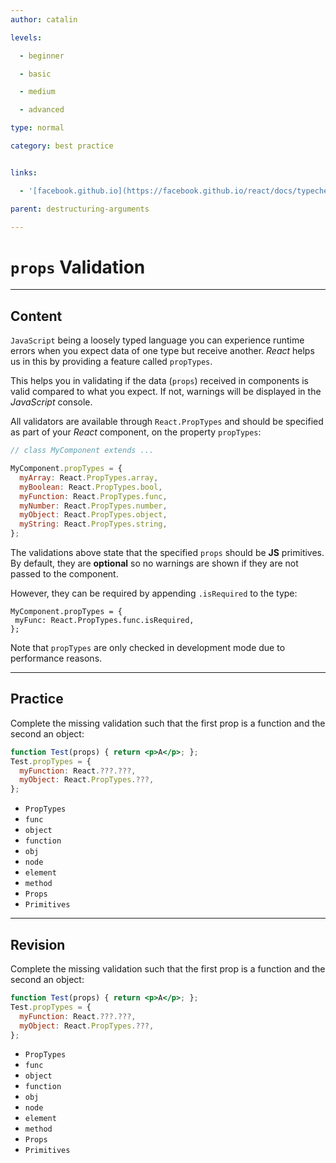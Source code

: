 ```yaml
---
author: catalin

levels:

  - beginner

  - basic

  - medium

  - advanced

type: normal

category: best practice


links:

  - '[facebook.github.io](https://facebook.github.io/react/docs/typechecking-with-proptypes.html#react.proptypes){website}'

parent: destructuring-arguments

---
```


# `props` Validation

---
## Content

`JavaScript` being a loosely typed language you can experience runtime errors when you expect data of one type but receive another. *React* helps us in this by providing a feature called `propTypes`.

This helps you in validating if the data (`props`) received in components is valid compared to what you expect. If not, warnings will be displayed in the *JavaScript* console.

All validators are available through `React.PropTypes` and should be specified as part of your *React* component, on the property `propTypes`:
```jsx
// class MyComponent extends ...

MyComponent.propTypes = {
  myArray: React.PropTypes.array,
  myBoolean: React.PropTypes.bool,
  myFunction: React.PropTypes.func,
  myNumber: React.PropTypes.number,
  myObject: React.PropTypes.object,
  myString: React.PropTypes.string,
};
```

The validations above state that the specified `props` should be **JS** primitives. By default, they are **optional** so no warnings are shown if they are not passed to the component.

 However, they can be required by appending `.isRequired` to the type:
```
MyComponent.propTypes = {
 myFunc: React.PropTypes.func.isRequired,
};
```

Note that `propTypes` are only checked in development mode due to performance reasons.

---
## Practice

Complete the missing validation such that the first prop is a function and the second an object:

```jsx
function Test(props) { return <p>A</p>; };
Test.propTypes = {
  myFunction: React.???.???,
  myObject: React.PropTypes.???,
};
```


* `PropTypes`
* `func`
* `object`
* `function`
* `obj`
* `node`
* `element`
* `method`
* `Props`
* `Primitives`

---
## Revision

Complete the missing validation such that the first prop is a function and the second an object:

```jsx
function Test(props) { return <p>A</p>; };
Test.propTypes = {
  myFunction: React.???.???,
  myObject: React.PropTypes.???,
};
```


* `PropTypes`
* `func`
* `object`
* `function`
* `obj`
* `node`
* `element`
* `method`
* `Props`
* `Primitives`

